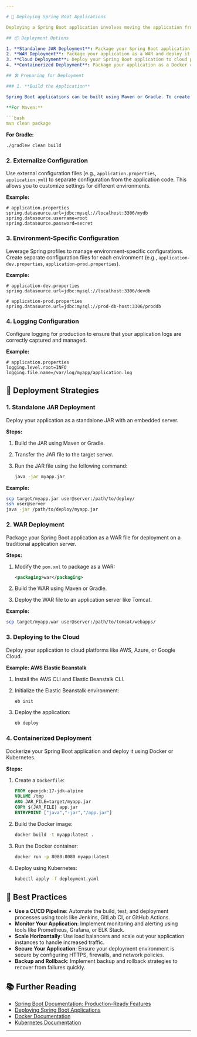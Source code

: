 ```yaml
---

# 🚀 Deploying Spring Boot Applications

Deploying a Spring Boot application involves moving the application from a development environment to a production environment. Spring Boot simplifies the deployment process by packaging applications as standalone JARs or WARs, which can be easily deployed to various environments, including on-premise servers, cloud platforms, and containerized environments.

## 📦 Deployment Options

1. **Standalone JAR Deployment**: Package your Spring Boot application as a standalone JAR with an embedded server (like Tomcat or Jetty).
2. **WAR Deployment**: Package your application as a WAR and deploy it to a traditional application server (like Tomcat, JBoss, or WebSphere).
3. **Cloud Deployment**: Deploy your Spring Boot application to cloud platforms like AWS, Azure, or Google Cloud using their respective services.
4. **Containerized Deployment**: Package your application as a Docker container and deploy it using orchestration tools like Kubernetes or Docker Compose.

## 🛠️ Preparing for Deployment

### 1. **Build the Application**

Spring Boot applications can be built using Maven or Gradle. To create a JAR or WAR file, run the following command:

**For Maven:**

```bash
mvn clean package
```

**For Gradle:**

```bash
./gradlew clean build
```

### 2. **Externalize Configuration**

Use external configuration files (e.g., `application.properties`, `application.yml`) to separate configuration from the application code. This allows you to customize settings for different environments.

**Example:**

```properties
# application.properties
spring.datasource.url=jdbc:mysql://localhost:3306/mydb
spring.datasource.username=root
spring.datasource.password=secret
```

### 3. **Environment-Specific Configuration**

Leverage Spring profiles to manage environment-specific configurations. Create separate configuration files for each environment (e.g., `application-dev.properties`, `application-prod.properties`).

**Example:**

```properties
# application-dev.properties
spring.datasource.url=jdbc:mysql://localhost:3306/devdb
```

```properties
# application-prod.properties
spring.datasource.url=jdbc:mysql://prod-db-host:3306/proddb
```

### 4. **Logging Configuration**

Configure logging for production to ensure that your application logs are correctly captured and managed.

**Example:**

```properties
# application.properties
logging.level.root=INFO
logging.file.name=/var/log/myapp/application.log
```

## 🚀 Deployment Strategies

### 1. **Standalone JAR Deployment**

Deploy your application as a standalone JAR with an embedded server.

**Steps:**

1. Build the JAR using Maven or Gradle.
2. Transfer the JAR file to the target server.
3. Run the JAR file using the following command:

   ```bash
   java -jar myapp.jar
   ```

**Example:**

```bash
scp target/myapp.jar user@server:/path/to/deploy/
ssh user@server
java -jar /path/to/deploy/myapp.jar
```

### 2. **WAR Deployment**

Package your Spring Boot application as a WAR file for deployment on a traditional application server.

**Steps:**

1. Modify the `pom.xml` to package as a WAR:

   ```xml
   <packaging>war</packaging>
   ```

2. Build the WAR using Maven or Gradle.
3. Deploy the WAR file to an application server like Tomcat.

**Example:**

```bash
scp target/myapp.war user@server:/path/to/tomcat/webapps/
```

### 3. **Deploying to the Cloud**

Deploy your application to cloud platforms like AWS, Azure, or Google Cloud.

**Example: AWS Elastic Beanstalk**

1. Install the AWS CLI and Elastic Beanstalk CLI.
2. Initialize the Elastic Beanstalk environment:

   ```bash
   eb init
   ```

3. Deploy the application:

   ```bash
   eb deploy
   ```

### 4. **Containerized Deployment**

Dockerize your Spring Boot application and deploy it using Docker or Kubernetes.

**Steps:**

1. Create a `Dockerfile`:

   ```dockerfile
   FROM openjdk:17-jdk-alpine
   VOLUME /tmp
   ARG JAR_FILE=target/myapp.jar
   COPY ${JAR_FILE} app.jar
   ENTRYPOINT ["java","-jar","/app.jar"]
   ```

2. Build the Docker image:

   ```bash
   docker build -t myapp:latest .
   ```

3. Run the Docker container:

   ```bash
   docker run -p 8080:8080 myapp:latest
   ```

4. Deploy using Kubernetes:

   ```bash
   kubectl apply -f deployment.yaml
   ```

## 🔑 Best Practices

- **Use a CI/CD Pipeline**: Automate the build, test, and deployment processes using tools like Jenkins, GitLab CI, or GitHub Actions.
- **Monitor Your Application**: Implement monitoring and alerting using tools like Prometheus, Grafana, or ELK Stack.
- **Scale Horizontally**: Use load balancers and scale out your application instances to handle increased traffic.
- **Secure Your Application**: Ensure your deployment environment is secure by configuring HTTPS, firewalls, and network policies.
- **Backup and Rollback**: Implement backup and rollback strategies to recover from failures quickly.

## 📚 Further Reading

- [Spring Boot Documentation: Production-Ready Features](https://docs.spring.io/spring-boot/docs/current/reference/html/production-ready-features.html)
- [Deploying Spring Boot Applications](https://spring.io/guides/gs/spring-boot/)
- [Docker Documentation](https://docs.docker.com/)
- [Kubernetes Documentation](https://kubernetes.io/docs/)

---
```

